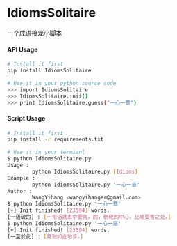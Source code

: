 # IdiomsSolitaire

一个成语接龙小脚本

#### API Usage

```bash
# Install it first
pip install IdiomsSolitaire
```

```bash
# Use it in your python source code
>>> import IdiomsSolitaire
>>> IdiomsSolitaire.init()
>>> print IdiomsSolitaire.guess("一心一意")
```


#### Script Usage

```bash
# Install it first
pip install -r requirements.txt
```

```bash
# Use it in your termianl
$ python IdiomsSolitaire.py
Usage : 
        python IdiomsSolitaire.py [Idioms]
Example : 
        python IdiomsSolitaire.py '一心一意'
Author : 
        WangYihang <wangyihanger@gmail.com>
$ python IdiomsSolitaire.py '一心一意'
[+] Init finished! [23594] words.
[一语破的] : [一句话就击中要害。的，箭靶的中心，比喻要害之处。]
$ python IdiomsSolitaire.py '一心一意'
[+] Init finished! [23594] words.
[一至於此] : [竟到如此地步。]
```

